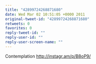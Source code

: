 ```yaml
---
title: "42899724268871680"
date: Wed Mar 02 10:51:05 +0000 2011
original-tweet-id: "42899724268871680"
retweets: 0
favorites: 0
reply-tweet-id: ""
reply-user-id: ""
reply-user-screen-name: ""
---
```

Contemplation  http://instagr.am/p/B8oP9/
